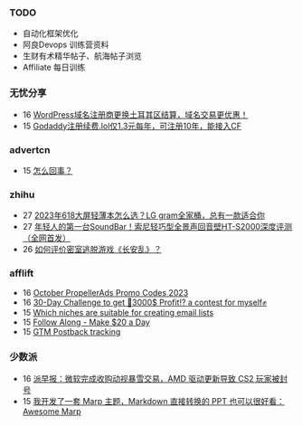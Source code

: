 ### TODO
-  自动化框架优化
-  阿良Devops 训练营资料
-  生财有术精华帖子、航海帖子浏览
-  Affiliate 每日训练

### 无忧分享
<!-- ruyo:START -->
-  16 [WordPress域名注册商更换土耳其区结算，域名交易更优惠！](https://51.ruyo.net/18499.html)
-  15 [Godaddy注册续费.lol仅1.3元每年，可注册10年，能接入CF](https://51.ruyo.net/18502.html)<!-- ruyo:END -->

### advertcn
<!-- advertcn:START -->
-  15 [怎么回事？](https://www.advertcn.com/forum.php?mod=viewthread&tid=112503)<!-- advertcn:END -->

### zhihu
<!-- zhihu:START -->
-  27 [2023年618大屏轻薄本怎么选？LG gram全家桶，总有一款适合你](http://zhuanlan.zhihu.com/p/632641888?utm_campaign=rss&utm_medium=rss&utm_source=rss&utm_content=title)
-  27 [年轻人的第一台SoundBar！索尼轻巧型全景声回音壁HT-S2000深度评测（全网首发）](http://zhuanlan.zhihu.com/p/630990296?utm_campaign=rss&utm_medium=rss&utm_source=rss&utm_content=title)
-  26 [如何评价密室逃脱游戏《长安乱》？](http://www.zhihu.com/question/563950552/answer/3045961312?utm_campaign=rss&utm_medium=rss&utm_source=rss&utm_content=title)<!-- zhihu:END -->

### afflift
<!-- afflift:START -->
-  16 [October PropellerAds Promo Codes 2023](https://afflift.com/f/threads/october-propellerads-promo-codes-2023.11767/)
-  16 [30-Day Challenge to get 🎯3000$ Profit⁉ a contest for myself✊](https://afflift.com/f/threads/30-day-challenge-to-get-%F0%9F%8E%AF3000-profit%E2%81%89-a-contest-for-myself%E2%9C%8A.9419/)
-  15 [Which niches are suitable for creating email lists](https://afflift.com/f/threads/which-niches-are-suitable-for-creating-email-lists.11777/)
-  15 [Follow Along - Make $20 a Day](https://afflift.com/f/threads/follow-along-make-20-a-day.10149/)
-  15 [GTM Postback tracking](https://afflift.com/f/threads/gtm-postback-tracking.11779/)<!-- afflift:END -->

### 少数派
<!-- sspai:START -->
-  16 [派早报：微软完成收购动视暴雪交易，AMD 驱动更新导致 CS2 玩家被封号](https://sspai.com/post/83587)
-  15 [我开发了一套 Marp 主题，Markdown 直接转换的 PPT 也可以很好看：Awesome Marp](https://sspai.com/post/83182)<!-- sspai:END -->
